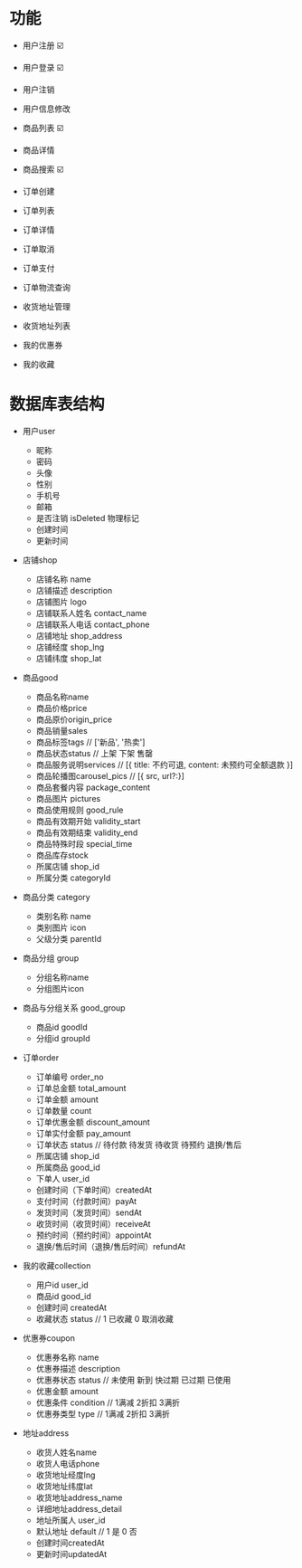# 功能

- 用户注册 ☑️
- 用户登录 ☑️
- 用户注销
- 用户信息修改

- 商品列表 ☑️
- 商品详情
- 商品搜索 ☑️

- 订单创建
- 订单列表
- 订单详情
- 订单取消
- 订单支付
- 订单物流查询

- 收货地址管理
- 收货地址列表

- 我的优惠券

- 我的收藏

# 数据库表结构

- 用户user

  - 昵称
  - 密码
  - 头像
  - 性别
  - 手机号
  - 邮箱
  - 是否注销 isDeleted 物理标记
  - 创建时间
  - 更新时间

- 店铺shop

  - 店铺名称 name
  - 店铺描述 description
  - 店铺图片 logo
  - 店铺联系人姓名 contact_name
  - 店铺联系人电话 contact_phone
  - 店铺地址 shop_address
  - 店铺经度 shop_lng
  - 店铺纬度 shop_lat

- 商品good

  - 商品名称name
  - 商品价格price
  - 商品原价origin_price
  - 商品销量sales
  - 商品标签tags // ['新品', '热卖']
  - 商品状态status // 上架 下架 售罄
  - 商品服务说明services // [{ title: 不约可退, content: 未预约可全额退款 }]
  - 商品轮播图carousel_pics // [{ src, url?:}]
  - 商品套餐内容 package_content
  - 商品图片 pictures
  - 商品使用规则 good_rule
  - 商品有效期开始 validity_start
  - 商品有效期结束 validity_end
  - 商品特殊时段 special_time
  - 商品库存stock
  - 所属店铺 shop_id
  - 所属分类 categoryId

- 商品分类 category

  - 类别名称 name
  - 类别图片 icon
  - 父级分类 parentId

- 商品分组 group

  - 分组名称name
  - 分组图片icon

- 商品与分组关系 good_group

  - 商品id goodId
  - 分组id groupId

- 订单order

  - 订单编号 order_no
  - 订单总金额 total_amount
  - 订单金额 amount
  - 订单数量 count
  - 订单优惠金额 discount_amount
  - 订单实付金额 pay_amount
  - 订单状态 status // 待付款 待发货 待收货 待预约 退换/售后
  - 所属店铺 shop_id
  - 所属商品 good_id
  - 下单人 user_id
  - 创建时间（下单时间）createdAt
  - 支付时间（付款时间）payAt
  - 发货时间（发货时间）sendAt
  - 收货时间（收货时间）receiveAt
  - 预约时间（预约时间）appointAt
  - 退换/售后时间（退换/售后时间）refundAt

- 我的收藏collection

  - 用户id user_id
  - 商品id good_id
  - 创建时间 createdAt
  - 收藏状态 status // 1 已收藏 0 取消收藏

- 优惠券coupon

  - 优惠券名称 name
  - 优惠券描述 description
  - 优惠券状态 status // 未使用 新到 快过期 已过期 已使用
  - 优惠金额 amount
  - 优惠条件 condition // 1满减 2折扣 3满折
  - 优惠券类型 type // 1满减 2折扣 3满折

- 地址address
  - 收货人姓名name
  - 收货人电话phone
  - 收货地址经度lng
  - 收货地址纬度lat
  - 收货地址address_name
  - 详细地址address_detail
  - 地址所属人 user_id
  - 默认地址 default // 1 是 0 否
  - 创建时间createdAt
  - 更新时间updatedAt
